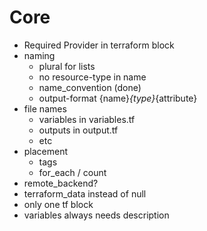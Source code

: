 # Core
- Required Provider in terraform block
- naming
  - plural for lists
  - no resource-type in name
  - name_convention (done)
  - output-format {name}_{type}_{attribute}
- file names 
  - variables in variables.tf
  - outputs in output.tf
  - etc
- placement
  - tags
  - for_each / count
- remote_backend? 
- terraform_data instead of null
- only one tf block
- variables always needs description